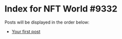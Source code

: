 # Index for NFT World #9332
Posts will be displayed in the order below:

- [Your first post](./001-first.md)

